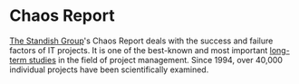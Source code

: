 # Chaos Report

[The Standish Group](https://wikimonde.com/article/Standish_Group)'s Chaos Report deals with the success and failure factors of IT projects. It is one of the best-known and most important [long-term studies](http://www.iiisci.org/journal/CV%24/sci/pdfs/JS052RM05.pdf) in the field of project management. Since 1994, over 40,000 individual projects have been scientifically examined.